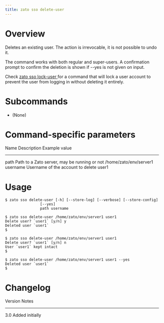 ```yaml
---
title: zato sso delete-user
---
```


Overview
========

Deletes an existing user. The action is irrevocable, it is not possible to undo it.

The command works with both regular and super-users. A confirmation prompt to confirm the deletion is shown if \--yes is not given
on input.

Check [zato sso lock-user ](./sso-lock-user) for a command that will lock a user account to prevent the user from logging
in without deleting it entirely.

Subcommands
===========

-   (None)

Command-specific parameters
===========================

  Name       Description                                    Example value
  ---------- ---------------------------------------------- ------------------------
  path       Path to a Zato server, may be running or not   /home/zato/env/server1
  username   Username of the account to delete              user1

Usage
=====

    $ zato sso delete-user [-h] [--store-log] [--verbose] [--store-config]
                    [--yes]
                    path username

    $ zato sso delete-user /home/zato/env/server1 user1
    Delete user? `user1` [y/n] y
    Deleted user `user1`
    $

    $ zato sso delete-user /home/zato/env/server1 user1
    Delete user? `user1` [y/n] n
    User `user1` kept intact
    $

    $ zato sso delete-user /home/zato/env/server1 user1 --yes
    Deleted user `user1`
    $

Changelog
=========

  Version   Notes
  --------- -----------------
  3.0       Added initially
